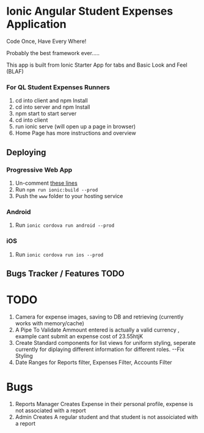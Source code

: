 # Ionic Angular Student Expenses Application

Code Once, Have Every Where!

Probably the best framework ever.....

This app is built from Ionic Starter App for tabs and Basic Look and Feel (BLAF)

### For QL Student Expenses Runners
1. cd into client and npm Install
2. cd into server and npm Install
3. npm start to start server
4. cd into client
5. run ionic serve (will open up a page in browser)
6. Home Page has more instructions and overview


## Deploying

### Progressive Web App

1. Un-comment [these lines](https://github.com/ionic-team/ionic2-app-base/blob/master/src/index.html#L21)
2. Run `npm run ionic:build --prod`
3. Push the `www` folder to your hosting service

### Android

1. Run `ionic cordova run android --prod`

### iOS

1. Run `ionic cordova run ios --prod`

## Bugs Tracker / Features TODO

# TODO

1. Camera for expense images, saving to DB and retrieving (currently works with memory/cache)
2. A Pipe To Validate Ammount entered is actually a valid currency , example cant submit an expense cost of 23.55htjK
3. Create Standard components for list views for uniform styling, seperate currently for diplaying different information for different roles.
   --Fix Styling 
4. Date Ranges for Reports filter, Expenses Filter, Accounts Filter


# Bugs

1.  Reports Manager Creates Expense in their personal profile, expense is not associated with a report 
2.  Admin Creates A regular student and that student is not assoiciated with a report


